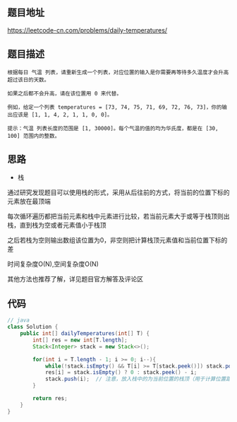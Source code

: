 ## 题目地址
https://leetcode-cn.com/problems/daily-temperatures/

## 题目描述
```
根据每日 气温 列表，请重新生成一个列表，对应位置的输入是你需要再等待多久温度才会升高超过该日的天数。

如果之后都不会升高，请在该位置用 0 来代替。

例如，给定一个列表 temperatures = [73, 74, 75, 71, 69, 72, 76, 73]，你的输出应该是 [1, 1, 4, 2, 1, 1, 0, 0]。

提示：气温 列表长度的范围是 [1, 30000]。每个气温的值的均为华氏度，都是在 [30, 100] 范围内的整数。

```

## 思路

- 栈

通过研究发现题目可以使用栈的形式，采用从后往前的方式，将当前的位置下标的元素放在最顶端

每次循环遍历都把当前元素和栈中元素进行比较，若当前元素大于或等于栈顶则出栈，直到栈为空或者元素值小于栈顶

之后若栈为空则输出数组该位置为0，非空则把计算栈顶元素值和当前位置下标的差

时间复杂度O(N),空间复杂度O(N)

其他方法也推荐了解，详见题目官方解答及评论区

## 代码
```java
// java
class Solution {
    public int[] dailyTemperatures(int[] T) {
        int[] res = new int[T.length];
        Stack<Integer> stack = new Stack<>();

        for(int i = T.length - 1; i >= 0; i--){
            while(!stack.isEmpty() && T[i] >= T[stack.peek()]) stack.pop();
            res[i] = stack.isEmpty() ? 0 : stack.peek() - i;
            stack.push(i);  // 注意，放入栈中的为当前位置的栈顶（用于计算位置距离）
        }

        return res;
    }
}
```

